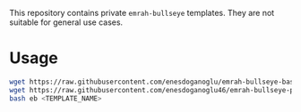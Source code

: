 This repository contains private `emrah-bullseye` templates. They are not
suitable for general use cases.


# Usage

```bash
wget https://raw.githubusercontent.com/enesdoganoglu/emrah-bullseye-base/main/installer/eb
wget https://raw.githubusercontent.com/enesdoganoglu46/emrah-bullseye-private/main/installer/<TEMPLATE_NAME>.conf
bash eb <TEMPLATE_NAME>
```
